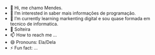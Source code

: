 - 👋 Hi, me chamo Mendes.
- 👀 I’m interested in saber mais informações de programação.
- 🌱 I’m currently learning markenting digital e sou quase formada em tecnico de informatica.
- 💞️ Solteira
- 📫 How to reach me ...
- 😄 Pronouns: Ela/Dela
- ⚡ Fun fact: ...

<!---
eamendes3/eamendes3 is a ✨ special ✨ repository because its `README.md` (this file) appears on your GitHub profile.
You can click the Preview link to take a look at your changes.
--->
